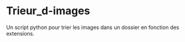 # Trieur_d-images
Un script python pour trier les images dans un dossier en fonction des extensions.
